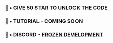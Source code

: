 ### 🚀 • GIVE 50 STAR TO UNLOCK THE CODE

### 🚀 • TUTORIAL - COMING SOON

### 🚀 • DISCORD - [FROZEN DEVELOPMENT](https://discord.com/invite/UQzrfZcr3X)
